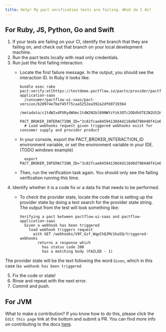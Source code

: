 ```yaml
---
title: Help! My pact verification tests are failing. What do I do?
---
```


## For Ruby, JS, Python, Go and Swift

1. If your tests are failing on your CI, identify the branch that they are failing on, and check out that branch on your local development machine.
2. Run the pact tests locally with read only credentials.
3. Run just the first failing interaction.
    * Locate the first failure message. In the output, you should see the interaction ID. In Ruby it looks like:
      ```
      bundle exec rake pact:verify:at[https://testdemo.pactflow.io/pacts/provider/pactflow-application-saas
        /consumer/pactflow-ui-saas/pact-version/b20974e7bef45f75caa5252ea392a2dfb9719364
        /metadata/c1tdW2xdPXRydWUmc1tdW2N2bl09NWYzYzk3OTc2ODdhOTE2N2U5ZmQ4YjhiYWI0ZjYxYmE5NTAxZjVlOA==]
        PACT_BROKER_INTERACTION_ID="3c82fcae84594130d4d118d0d790440f41e630db" 
        # Load webhooks request given triggered webhooks exist for consumer supply and provider product
      ```
    * In your console, export the PACT_BROKER_INTERACTION_ID environment variable, or set the environment variable in your IDE. (TODO windows example)

      ```
        export PACT_BROKER_INTERACTION_ID="3c82fcae84594130d4d118d0d790440f41e630db"
      ```
    * Then, run the verification task again. You should only see the failing verification running this time.
4. Identify whether it is a code fix or a data fix that needs to be performed.
    * To check the provider state, locate the code that is setting up the provider state by doing a text search for the provider state string. The output from the test will look something like:

      ```
      Verifying a pact between pactflow-ui-saas and pactflow-application-saas
        Given a webhook has been triggered
          load webhook triggers request
            with GET /webhooks/V9F_Gzf_WqpChQJMz1ka5Q/triggered-webhooks
              returns a response which
                has status code 200
                has a matching body (FAILED - 1)

      ```

  The provider state will be the text following the word `Given`, which in this case is`a webhook has been triggered`

5. Fix the code or state!
6. Rinse and repeat with the next error.
7. Commit and push.

## For JVM

What to make a contribution? If you know how to do this, please click the `Edit this page` link at the bottom and submit a PR. You can find more info on contributing to the docs [here](https://docs.pact.io/contributing/docs).
